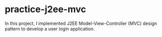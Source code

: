 # practice-j2ee-mvc
In this project, I implemented J2EE Model-View-Controller (MVC) design pattern to develop a user login application.
